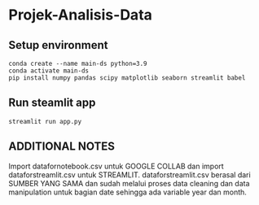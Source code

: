 # Projek-Analisis-Data

## Setup environment
```
conda create --name main-ds python=3.9
conda activate main-ds
pip install numpy pandas scipy matplotlib seaborn streamlit babel
```

## Run steamlit app
```
streamlit run app.py
```

## ADDITIONAL NOTES
Import datafornotebook.csv untuk GOOGLE COLLAB dan import dataforstreamlit.csv untuk STREAMLIT.
dataforstreamlit.csv berasal dari SUMBER YANG SAMA dan sudah melalui proses data cleaning dan data manipulation untuk bagian date sehingga ada variable year dan month.

